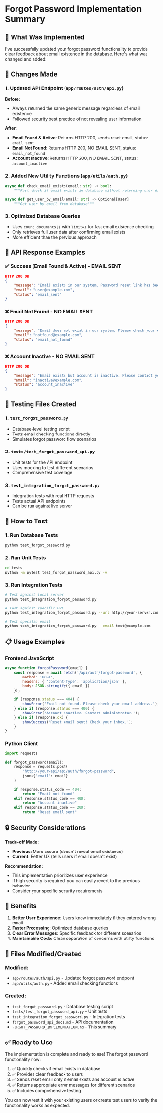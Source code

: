 # Forgot Password Implementation Summary

## 🎯 What Was Implemented

I've successfully updated your forgot password functionality to provide clear feedback about email existence in the database. Here's what was changed and added:

## 📝 Changes Made

### 1. Updated API Endpoint (`app/routes/auth/api.py`)

**Before:**
- Always returned the same generic message regardless of email existence
- Followed security best practice of not revealing user information

**After:**
- **Email Found & Active**: Returns HTTP 200, sends reset email, status: `email_sent`
- **Email Not Found**: Returns HTTP 200, NO EMAIL SENT, status: `email_not_found`
- **Account Inactive**: Returns HTTP 200, NO EMAIL SENT, status: `account_inactive`

### 2. Added New Utility Functions (`app/utils/auth.py`)

```python
async def check_email_exists(email: str) -> bool:
    """Fast check if email exists in database without returning user data"""

async def get_user_by_email(email: str) -> Optional[User]:
    """Get user by email from database"""
```

### 3. Optimized Database Queries

- Uses `count_documents()` with `limit=1` for fast email existence checking
- Only retrieves full user data after confirming email exists
- More efficient than the previous approach

## 🔄 API Response Examples

### ✅ Success (Email Found & Active) - EMAIL SENT
```json
HTTP 200 OK
{
    "message": "Email exists in our system. Password reset link has been sent successfully. Please check your email inbox.",
    "email": "user@example.com",
    "status": "email_sent"
}
```

### ❌ Email Not Found - NO EMAIL SENT
```json
HTTP 200 OK
{
    "message": "Email does not exist in our system. Please check your email address and try again.",
    "email": "notfound@example.com",
    "status": "email_not_found"
}
```

### ❌ Account Inactive - NO EMAIL SENT
```json
HTTP 200 OK
{
    "message": "Email exists but account is inactive. Please contact your administrator.",
    "email": "inactive@example.com",
    "status": "account_inactive"
}
```

## 🧪 Testing Files Created

### 1. `test_forgot_password.py`
- Database-level testing script
- Tests email checking functions directly
- Simulates forgot password flow scenarios

### 2. `tests/test_forgot_password_api.py`
- Unit tests for the API endpoint
- Uses mocking to test different scenarios
- Comprehensive test coverage

### 3. `test_integration_forgot_password.py`
- Integration tests with real HTTP requests
- Tests actual API endpoints
- Can be run against live server

## 🚀 How to Test

### 1. Run Database Tests
```bash
python test_forgot_password.py
```

### 2. Run Unit Tests
```bash
cd tests
python -m pytest test_forgot_password_api.py -v
```

### 3. Run Integration Tests
```bash
# Test against local server
python test_integration_forgot_password.py

# Test against specific URL
python test_integration_forgot_password.py --url http://your-server.com

# Test specific email
python test_integration_forgot_password.py --email test@example.com
```

## 📋 Usage Examples

### Frontend JavaScript
```javascript
async function forgotPassword(email) {
    const response = await fetch('/api/auth/forgot-password', {
        method: 'POST',
        headers: { 'Content-Type': 'application/json' },
        body: JSON.stringify({ email })
    });

    if (response.status === 404) {
        showError('Email not found. Please check your email address.');
    } else if (response.status === 400) {
        showError('Account inactive. Contact administrator.');
    } else if (response.ok) {
        showSuccess('Reset email sent! Check your inbox.');
    }
}
```

### Python Client
```python
import requests

def forgot_password(email):
    response = requests.post(
        "http://your-api/api/auth/forgot-password",
        json={"email": email}
    )
    
    if response.status_code == 404:
        return "Email not found"
    elif response.status_code == 400:
        return "Account inactive"
    elif response.status_code == 200:
        return "Reset email sent"
```

## 🔒 Security Considerations

**Trade-off Made:**
- **Previous**: More secure (doesn't reveal email existence)
- **Current**: Better UX (tells users if email doesn't exist)

**Recommendation:**
- This implementation prioritizes user experience
- If high security is required, you can easily revert to the previous behavior
- Consider your specific security requirements

## 🎁 Benefits

1. **Better User Experience**: Users know immediately if they entered wrong email
2. **Faster Processing**: Optimized database queries
3. **Clear Error Messages**: Specific feedback for different scenarios
4. **Maintainable Code**: Clean separation of concerns with utility functions

## 📁 Files Modified/Created

### Modified:
- `app/routes/auth/api.py` - Updated forgot password endpoint
- `app/utils/auth.py` - Added email checking functions

### Created:
- `test_forgot_password.py` - Database testing script
- `tests/test_forgot_password_api.py` - Unit tests
- `test_integration_forgot_password.py` - Integration tests
- `forgot_password_api_docs.md` - API documentation
- `FORGOT_PASSWORD_IMPLEMENTATION.md` - This summary

## ✅ Ready to Use

The implementation is complete and ready to use! The forgot password functionality now:

1. ✅ Quickly checks if email exists in database
2. ✅ Provides clear feedback to users
3. ✅ Sends reset email only if email exists and account is active
4. ✅ Returns appropriate error messages for different scenarios
5. ✅ Includes comprehensive testing

You can now test it with your existing users or create test users to verify the functionality works as expected.
